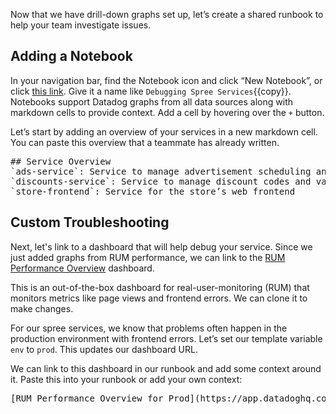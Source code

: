Now that we have drill-down graphs set up, let’s create a shared runbook to help your team investigate issues. 
 
## Adding a Notebook
In your navigation bar, find the Notebook icon and click “New Notebook”, or click [this link](https://app.datadoghq.com/notebook). Give it a name like `Debugging Spree Services`{{copy}}.  
Notebooks support Datadog graphs from all data sources along with markdown cells to provide context. Add a cell by hovering over the `+` button. 
 
Let’s start by adding an overview of your services in a new markdown cell. You can paste this overview that a teammate has already written.
 
<pre class="file" data-target="clipboard">
## Service Overview
`ads-service`: Service to manage advertisement scheduling and displays  
`discounts-service`: Service to manage discount codes and validation  
`store-frontend`: Service for the store’s web frontend  
</pre>
 
## Custom Troubleshooting
Next, let's link to a dashboard that will help debug your service. Since we just added graphs from RUM performance, we can link to the [RUM Performance Overview](https://app.datadoghq.com/screen/integration/30292/rum---performance-overview?live=true) dashboard.
 
This is an out-of-the-box dashboard for real-user-monitoring (RUM) that monitors metrics like page views and frontend errors. We can clone it to make changes.  
 
For our spree services, we know that problems often happen in the production environment with frontend errors. Let’s set our template variable `env` to `prod`. This updates our dashboard URL.  
 
We can link to this dashboard in our runbook and add some context around it. Paste this into your runbook or add your own context:  
 
<pre class="file" data-target="clipboard">
[RUM Performance Overview for Prod](https://app.datadoghq.com/screen/integration/30292/rum---performance-overview?live=true&tpl_var_env=prod)
</pre>
